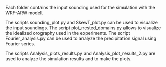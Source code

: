 Each folder contains the input sounding used for the simulation with the WRF-ARW model.

The scripts sounding_plot.py and SkewT_plot.py can be used to visualize the input soundings.
The script plot_nested_domains.py allows to visualize the idealized orography used in the experiments.
The script Fourier_analysis.py can be used to analyze the precipitation signal using Fourier series.

The scripts Analysis_plots_results.py and Analysis_plot_results_2.py are used to analyze the simulation results and to make the plots. 

